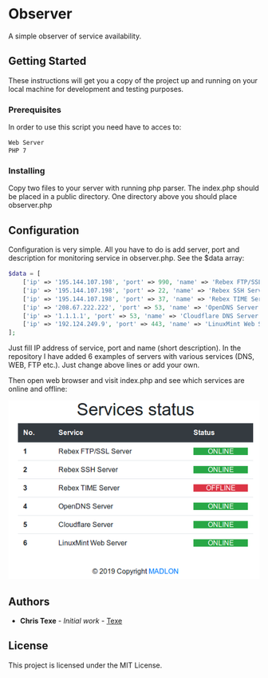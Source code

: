 # Observer

A simple observer of service availability. 

## Getting Started

These instructions will get you a copy of the project up and running on your local machine for development and testing purposes.

### Prerequisites

In order to use this script you need have to acces to:

```
Web Server
PHP 7
```

### Installing

Copy two files to your server with running php parser. The index.php should be placed in a public directory. One directory above you should place observer.php

## Configuration

Configuration is very simple. All you have to do is add server, port and description for monitoring service in observer.php. See the $data array:

```php
$data = [
	['ip' => '195.144.107.198', 'port' => 990, 'name' => 'Rebex FTP/SSL Server'],
	['ip' => '195.144.107.198', 'port' => 22, 'name' => 'Rebex SSH Server'],
	['ip' => '195.144.107.198', 'port' => 37, 'name' => 'Rebex TIME Server'],
	['ip' => '208.67.222.222', 'port' => 53, 'name' => 'OpenDNS Server'],
	['ip' => '1.1.1.1', 'port' => 53, 'name' => 'Cloudflare DNS Server'],
	['ip' => '192.124.249.9', 'port' => 443, 'name' => 'LinuxMint Web Server'],
];
```

Just fill IP address of service, port and name (short description). In the repository I have added 6 examples of servers with various services (DNS, WEB, FTP etc.). Just change above lines or add your own.

Then open web browser and visit index.php and see which services are online and offline:

![ObserverScreenshot](https://github.com/texe/observer/blob/master/ObserverScreenshot.png)

## Authors

* **Chris Texe** - *Initial work* - [Texe](https://github.com/texe)

## License

This project is licensed under the MIT License.

